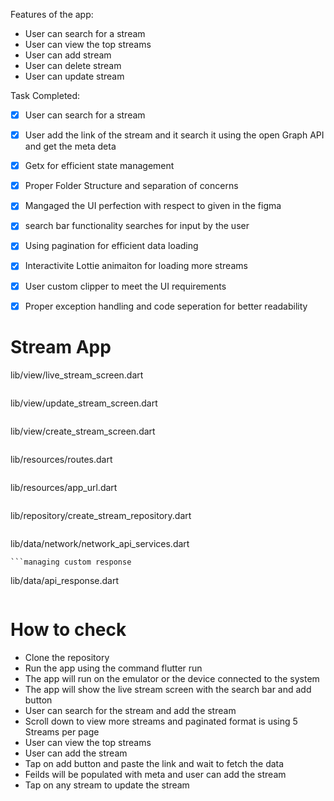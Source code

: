 <!-- create readme for fucntionality of my app -->
Features of the app:
- User can search for a stream 
- User can view the top streams
- User can add stream
- User can delete stream
- User can update stream

Task Completed:
- [x] User can search for a stream
- [x] User add the link of the stream and it search it using the open Graph API and get the meta deta
- [x] Getx for efficient state management
- [x] Proper Folder Structure and separation of concerns
- [x] Mangaged the UI perfection with respect to given in the figma
- [x] search bar functionality searches for input by the user
- [x] Using pagination for efficient data loading
- [x] Interactivite Lottie animaiton for loading more streams
- [x] User custom clipper to meet the UI requirements
- [x] Proper exception handling and code seperation for better readability



# Stream App
lib/view/live_stream_screen.dart
```added the live stream screen for the user to view the live stream and search bar to search for the stream and add button to add stream
```
lib/view/update_stream_screen.dart
```user can update the stream by clicking on the update button and dialog open on clicking the delete button 
```
lib/view/create_stream_screen.dart
```user paste the link and the api fetches the data and populate the feilds and user can add the stream
```

lib/resources/routes.dart
```added the routes for the app
```
lib/resources/app_url.dart
```added the constant app url for the app
```
lib/repository/create_stream_repository.dart
```fetch the data from the api using the NetworkApi class 
```
lib/data/network/network_api_services.dart
```implemented the network api services for the app and network api class implements an base class
```managing custom response 
```
lib/data/api_response.dart
```Handling the api response and creating custom Exceptions
```


# How to check
- Clone the repository
- Run the app using the command flutter run
- The app will run on the emulator or the device connected to the system
- The app will show the live stream screen with the search bar and add button
- User can search for the stream and add the stream
- Scroll down to view more streams and paginated format is using 5 Streams per page
- User can view the top streams
- User can add the stream
- Tap on add button and paste the link and wait to fetch the data
- Feilds will be populated with meta and user can add the stream
- Tap on any stream to update the stream



